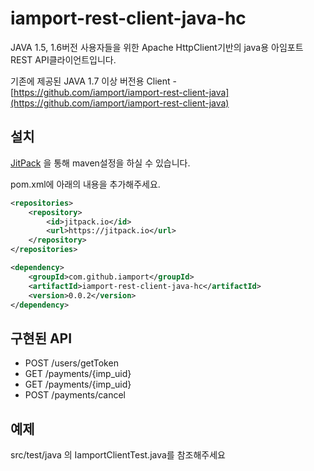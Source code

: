 # iamport-rest-client-java-hc
JAVA 1.5, 1.6버전 사용자들을 위한 Apache HttpClient기반의 java용 아임포트 REST API클라이언트입니다.

기존에 제공된 JAVA 1.7 이상 버전용 Client - [https://github.com/iamport/iamport-rest-client-java](https://github.com/iamport/iamport-rest-client-java)

## 설치
[JitPack](https://jitpack.io/) 을 통해 maven설정을 하실 수 있습니다.  

pom.xml에 아래의 내용을 추가해주세요. 

```xml
<repositories>
	<repository>
	    <id>jitpack.io</id>
	    <url>https://jitpack.io</url>
	</repository>
</repositories>
```
```xml
<dependency>
    <groupId>com.github.iamport</groupId>
    <artifactId>iamport-rest-client-java-hc</artifactId>
    <version>0.0.2</version>
</dependency>
```


## 구현된 API
- POST /users/getToken
- GET /payments/{imp_uid}
- GET /payments/{imp_uid}
- POST /payments/cancel

## 예제
src/test/java 의 IamportClientTest.java를 참조해주세요